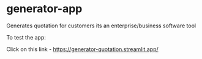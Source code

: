 # generator-app
Generates quotation for customers its an enterprise/business software tool 

To test the app:

Click on this link - https://generator-quotation.streamlit.app/
